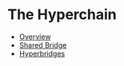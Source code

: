 # The Hyperchain
- [Overview](./9_the_hyperchain/1_overview.md)
- [Shared Bridge](./9_the_hyperchain/2_shared_bridge.md)
- [Hyperbridges](./9_the_hyperchain/3_hyperbridges.md)